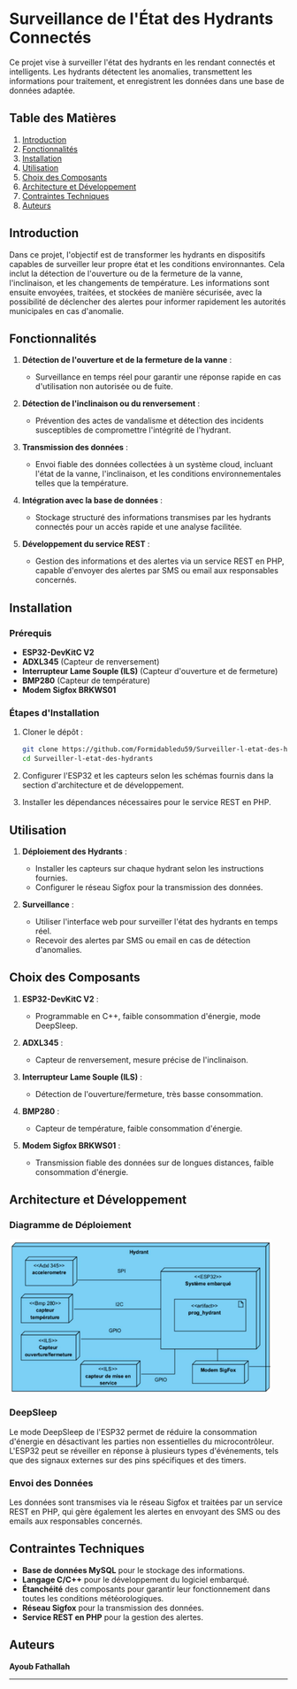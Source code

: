 # Surveillance de l'État des Hydrants Connectés

Ce projet vise à surveiller l'état des hydrants en les rendant connectés et intelligents. Les hydrants détectent les anomalies, transmettent les informations pour traitement, et enregistrent les données dans une base de données adaptée.

## Table des Matières

1. [Introduction](#introduction)
2. [Fonctionnalités](#fonctionnalités)
3. [Installation](#installation)
4. [Utilisation](#utilisation)
5. [Choix des Composants](#choix-des-composants)
6. [Architecture et Développement](#architecture-et-développement)
7. [Contraintes Techniques](#contraintes-techniques)
8. [Auteurs](#auteurs)

## Introduction

Dans ce projet, l'objectif est de transformer les hydrants en dispositifs capables de surveiller leur propre état et les conditions environnantes. Cela inclut la détection de l'ouverture ou de la fermeture de la vanne, l'inclinaison, et les changements de température. Les informations sont ensuite envoyées, traitées, et stockées de manière sécurisée, avec la possibilité de déclencher des alertes pour informer rapidement les autorités municipales en cas d'anomalie.

## Fonctionnalités

1. **Détection de l'ouverture et de la fermeture de la vanne** :
   - Surveillance en temps réel pour garantir une réponse rapide en cas d'utilisation non autorisée ou de fuite.

2. **Détection de l'inclinaison ou du renversement** :
   - Prévention des actes de vandalisme et détection des incidents susceptibles de compromettre l'intégrité de l'hydrant.

3. **Transmission des données** :
   - Envoi fiable des données collectées à un système cloud, incluant l'état de la vanne, l'inclinaison, et les conditions environnementales telles que la température.

4. **Intégration avec la base de données** :
   - Stockage structuré des informations transmises par les hydrants connectés pour un accès rapide et une analyse facilitée.

5. **Développement du service REST** :
   - Gestion des informations et des alertes via un service REST en PHP, capable d'envoyer des alertes par SMS ou email aux responsables concernés.

## Installation

### Prérequis

- **ESP32-DevKitC V2**
- **ADXL345** (Capteur de renversement)
- **Interrupteur Lame Souple (ILS)** (Capteur d'ouverture et de fermeture)
- **BMP280** (Capteur de température)
- **Modem Sigfox BRKWS01**

### Étapes d'Installation

1. Cloner le dépôt :
   ```bash
   git clone https://github.com/Formidabledu59/Surveiller-l-etat-des-hydrants.git
   cd Surveiller-l-etat-des-hydrants
   ```

2. Configurer l'ESP32 et les capteurs selon les schémas fournis dans la section d'architecture et de développement.

3. Installer les dépendances nécessaires pour le service REST en PHP.

## Utilisation

1. **Déploiement des Hydrants** :
   - Installer les capteurs sur chaque hydrant selon les instructions fournies.
   - Configurer le réseau Sigfox pour la transmission des données.

2. **Surveillance** :
   - Utiliser l'interface web pour surveiller l'état des hydrants en temps réel.
   - Recevoir des alertes par SMS ou email en cas de détection d'anomalies.

## Choix des Composants

1. **ESP32-DevKitC V2** :
   - Programmable en C++, faible consommation d'énergie, mode DeepSleep.

2. **ADXL345** :
   - Capteur de renversement, mesure précise de l'inclinaison.

3. **Interrupteur Lame Souple (ILS)** :
   - Détection de l'ouverture/fermeture, très basse consommation.

4. **BMP280** :
   - Capteur de température, faible consommation d'énergie.

5. **Modem Sigfox BRKWS01** :
   - Transmission fiable des données sur de longues distances, faible consommation d'énergie.

## Architecture et Développement

### Diagramme de Déploiement

![Diagramme de Déploiement](docs%20et%20liens/DiagrammeDeploiement.png)

### DeepSleep

Le mode DeepSleep de l'ESP32 permet de réduire la consommation d'énergie en désactivant les parties non essentielles du microcontrôleur. L'ESP32 peut se réveiller en réponse à plusieurs types d'événements, tels que des signaux externes sur des pins spécifiques et des timers.

### Envoi des Données

Les données sont transmises via le réseau Sigfox et traitées par un service REST en PHP, qui gère également les alertes en envoyant des SMS ou des emails aux responsables concernés.

## Contraintes Techniques

- **Base de données MySQL** pour le stockage des informations.
- **Langage C/C++** pour le développement du logiciel embarqué.
- **Étanchéité** des composants pour garantir leur fonctionnement dans toutes les conditions météorologiques.
- **Réseau Sigfox** pour la transmission des données.
- **Service REST en PHP** pour la gestion des alertes.

## Auteurs

 **Ayoub Fathallah**

---
